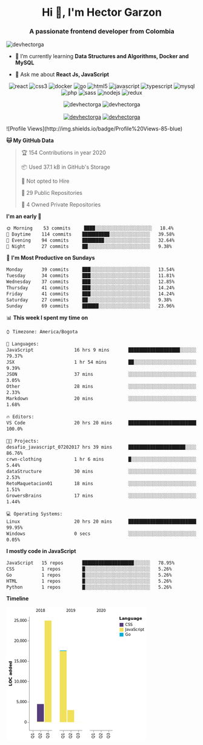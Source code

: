<h1 align="center">Hi 👋, I'm Hector Garzon</h1>
<h3 align="center">A passionate frontend developer from Colombia</h3>

<p align="left"> <img src="https://komarev.com/ghpvc/?username=devhectorga" alt="devhectorga" /> </p>

- 🌱 I’m currently learning **Data Structures and Algorithms, Docker and MySQL**

- 💬 Ask me about **React Js, JavaScript**

<p align="center"><img src="https://devicons.github.io/devicon/devicon.git/icons/react/react-original-wordmark.svg" alt="react" width="20" height="20"/> <img src="https://devicons.github.io/devicon/devicon.git/icons/css3/css3-original-wordmark.svg" alt="css3" width="20" height="20"/> <img src="https://devicons.github.io/devicon/devicon.git/icons/docker/docker-original-wordmark.svg" alt="docker" width="20" height="20"/> <img src="https://devicons.github.io/devicon/devicon.git/icons/go/go-original.svg" alt="go" width="20" height="20"/> <img src="https://devicons.github.io/devicon/devicon.git/icons/html5/html5-original-wordmark.svg" alt="html5" width="20" height="20"/> <img src="https://devicons.github.io/devicon/devicon.git/icons/javascript/javascript-original.svg" alt="javascript" width="20" height="20"/> <img src="https://devicons.github.io/devicon/devicon.git/icons/typescript/typescript-original.svg" alt="typescript" width="20" height="20"/> <img src="https://devicons.github.io/devicon/devicon.git/icons/mysql/mysql-original-wordmark.svg" alt="mysql" width="20" height="20"/> <img src="https://devicons.github.io/devicon/devicon.git/icons/php/php-original.svg" alt="php" width="20" height="20"/> <img src="https://devicons.github.io/devicon/devicon.git/icons/sass/sass-original.svg" alt="sass" width="20" height="20"/> <img src="https://devicons.github.io/devicon/devicon.git/icons/nodejs/nodejs-original-wordmark.svg" alt="nodejs" width="20" height="20"/> <img src="https://devicons.github.io/devicon/devicon.git/icons/redux/redux-original.svg" alt="redux" width="20" height="20"/></p><p align="center"> <img src="https://github-readme-stats.vercel.app/api?username=devhectorga&count_private=true&show_icons=true" alt="devhectorga" /> <img src="https://github-readme-stats.vercel.app/api/top-langs/?username=devhectorga&layout=compact" alt="devhectorga" /></p>

<p align="center">
<a href="https://twitter.com/devhectorga" target="blank"><img align="center" src="https://cdn.jsdelivr.net/npm/simple-icons@3.0.1/icons/twitter.svg" alt="devhectorga" height="20" width="20" /></a>
<a href="https://linkedin.com/in/devhectorga" target="blank"><img align="center" src="https://cdn.jsdelivr.net/npm/simple-icons@3.0.1/icons/linkedin.svg" alt="devhectorga" height="20" width="20" /></a>
</p>
<!--START_SECTION:waka-->
![Profile Views](http://img.shields.io/badge/Profile%20Views-85-blue)

**🐱 My GitHub Data** 

> 🏆 154 Contributions in year 2020
 > 
> 📦 Used 37.1 kB in GitHub's Storage 
 > 
> 🚫 Not opted to Hire
 > 
> 📜 29 Public Repositories 
 > 
> 🔑 4 Owned Private Repositories 

**I'm an early 🐤** 

```text
🌞 Morning    53 commits     ████░░░░░░░░░░░░░░░░░░░░░   18.4% 
🌆 Daytime    114 commits    ██████████░░░░░░░░░░░░░░░   39.58% 
🌃 Evening    94 commits     ████████░░░░░░░░░░░░░░░░░   32.64% 
🌙 Night      27 commits     ██░░░░░░░░░░░░░░░░░░░░░░░   9.38%

```
📅 **I'm Most Productive on Sundays** 

```text
Monday       39 commits     ███░░░░░░░░░░░░░░░░░░░░░░   13.54% 
Tuesday      34 commits     ███░░░░░░░░░░░░░░░░░░░░░░   11.81% 
Wednesday    37 commits     ███░░░░░░░░░░░░░░░░░░░░░░   12.85% 
Thursday     41 commits     ███░░░░░░░░░░░░░░░░░░░░░░   14.24% 
Friday       41 commits     ███░░░░░░░░░░░░░░░░░░░░░░   14.24% 
Saturday     27 commits     ██░░░░░░░░░░░░░░░░░░░░░░░   9.38% 
Sunday       69 commits     ██████░░░░░░░░░░░░░░░░░░░   23.96%

```


📊 **This week I spent my time on** 

```text
⌚︎ Timezone: America/Bogota

💬 Languages: 
JavaScript               16 hrs 9 mins       ███████████████████░░░░░░   79.37% 
JSX                      1 hr 54 mins        ██░░░░░░░░░░░░░░░░░░░░░░░   9.39% 
JSON                     37 mins             ░░░░░░░░░░░░░░░░░░░░░░░░░   3.05% 
Other                    28 mins             ░░░░░░░░░░░░░░░░░░░░░░░░░   2.33% 
Markdown                 20 mins             ░░░░░░░░░░░░░░░░░░░░░░░░░   1.68%

🔥 Editors: 
VS Code                  20 hrs 20 mins      █████████████████████████   100.0%

🐱‍💻 Projects: 
desafio_javascript_07202017 hrs 39 mins      █████████████████████░░░░   86.76% 
crwn-clothing            1 hr 6 mins         █░░░░░░░░░░░░░░░░░░░░░░░░   5.44% 
dataStructure            30 mins             ░░░░░░░░░░░░░░░░░░░░░░░░░   2.53% 
RetoMaquetacion01        18 mins             ░░░░░░░░░░░░░░░░░░░░░░░░░   1.51% 
GrowersBrains            17 mins             ░░░░░░░░░░░░░░░░░░░░░░░░░   1.44%

💻 Operating Systems: 
Linux                    20 hrs 20 mins      █████████████████████████   99.95% 
Windows                  0 secs              ░░░░░░░░░░░░░░░░░░░░░░░░░   0.05%

```

**I mostly code in JavaScript** 

```text
JavaScript   15 repos       ███████████████████░░░░░░   78.95% 
CSS          1 repos        █░░░░░░░░░░░░░░░░░░░░░░░░   5.26% 
Go           1 repos        █░░░░░░░░░░░░░░░░░░░░░░░░   5.26% 
HTML         1 repos        █░░░░░░░░░░░░░░░░░░░░░░░░   5.26% 
Python       1 repos        █░░░░░░░░░░░░░░░░░░░░░░░░   5.26%

```


**Timeline**

![Chart not found](https://github.com/devHectorGa/devHectorGa/blob/master/charts/bar_graph.png) 


<!--END_SECTION:waka-->
